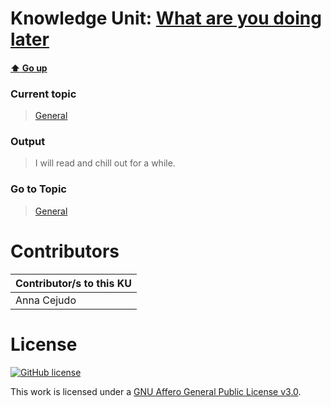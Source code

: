 # Knowledge Unit: [What are you doing later](../../knowledge_units/general/what-are-you-doing-later.md)

#### [:arrow_up: Go up](../../topics/general.md)
### Current topic
> [General](../../topics/general.md)
### Output
> I will read and chill out for a while.
### Go to Topic
> [General](../../topics/general.md)


# Contributors

| Contributor/s to this KU |
| - | 
| Anna Cejudo |

# License
[![GitHub license](https://img.shields.io/github/license/inbrainz/cerebro)](https://github.com/inbrainz/cerebro/blob/master/LICENSE)

This work is licensed under a [GNU Affero General Public License v3.0](https://www.gnu.org/licenses/agpl-3.0.txt).